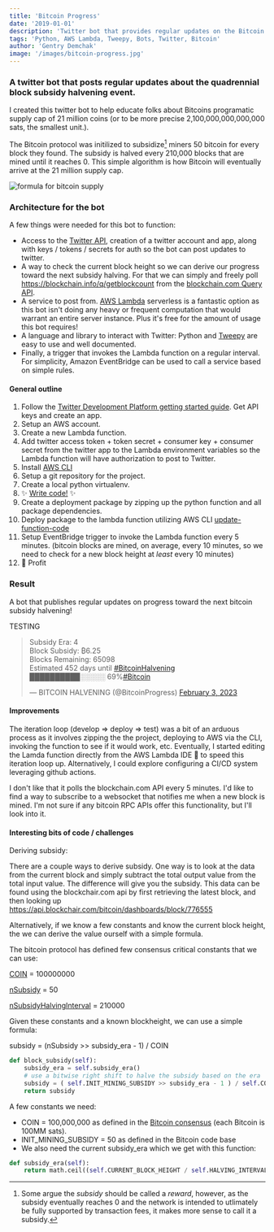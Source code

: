 ```yaml
---
title: 'Bitcoin Progress'
date: '2019-01-01'
description: 'Twitter bot that provides regular updates on the Bitcoin protocol progress toward the next subsidy halving event'
tags: 'Python, AWS Lambda, Tweepy, Bots, Twitter, Bitcoin'
author: 'Gentry Demchak'
image: '/images/bitcoin-progress.jpg'
---
```


### A twitter bot that posts regular updates about the quadrennial block subsidy halvening event.

I created this twitter bot to help educate folks about Bitcoins programatic supply cap of 21 million coins (or to be more precise 2,100,000,000,000,000 sats, the smallest unit.).

The Bitcoin protocol was initilized to subsidize[^1] miners 50 bitcoin for every block they found. The subsidy is halved every 210,000 blocks that are mined until it reaches 0. This simple algorithm is how Bitcoin will eventually arrive at the 21 million supply cap.

![formula for bitcoin supply](/images/bitcoin-supply-formula.webp)

### Architecture for the bot
A few things were needed for this bot to function:
-  Access to the [Twitter API](https://developer.twitter.com/en/docs/twitter-api), creation of a twitter account and app, along with keys / tokens / secrets for auth so the bot can post updates to twitter.
- A way to check the current block height so we can derive our progress toward the next subsidy halving. For that we can simply and freely poll https://blockchain.info/q/getblockcount from the [blockchain.com Query API](https://www.blockchain.com/explorer/api/q).
- A service to post from. [AWS Lambda](https://aws.amazon.com/lambda/) serverless is a fantastic option as this bot isn't doing any heavy or frequent computation that would warrant an entire server instance. Plus it's free for the amount of usage this bot requires! 
- A language and library to interact with Twitter: Python and [Tweepy](https://www.tweepy.org/) are easy to use and well documented.
- Finally, a trigger that invokes the Lambda function on a regular interval. For simplicity, Amazon EventBridge can be used to call a service based on simple rules.


#### General outline

1. Follow the [Twitter Development Platform getting started guide](https://developer.twitter.com/en/docs/twitter-api/getting-started/getting-access-to-the-twitter-api). Get API keys and create an app.
2. Setup an AWS account.
3. Create a new Lambda function.
4. Add twitter access token + token secret + consumer key + consumer secret from the twitter app to the Lambda environment variables so the Lambda function will have authorization to post to Twitter.
5. Install [AWS CLI](https://docs.aws.amazon.com/cli/latest/userguide/getting-started-install.html)
6. Setup a git repository for the project.
7. Create a local python virtualenv.
8. ✨ [Write code!](https://github.com/deevolutionism/bitcoin-halving-progress-bar) ✨ 
9. Create a deployment package by zipping up the python function and all package dependencies.
10. Deploy package to the lambda function utilizing AWS CLI [update-function-code](https://docs.aws.amazon.com/cli/latest/reference/lambda/update-function-code.html) 
11. Setup EventBridge trigger to invoke the Lambda function every 5 minutes. (bitcoin blocks are mined, on average, every 10 minutes, so we need to check for a new block height at *least* every 10 minutes)
12. 🤑 Profit

### Result
A bot that publishes regular updates on progress toward the next bitcoin subsidy halvening!

<p>TESTING</p>

<blockquote class="twitter-tweet"><p lang="en" dir="ltr">Subsidy Era: 4<br>Block Subsidy: ₿6.25<br>Blocks Remaining: 65098<br>Estimated 452 days until <a href="https://twitter.com/hashtag/BitcoinHalvening?src=hash&amp;ref_src=twsrc%5Etfw">#BitcoinHalvening</a><br>██████████░░░░░ 69%<a href="https://twitter.com/hashtag/Bitcoin?src=hash&amp;ref_src=twsrc%5Etfw">#Bitcoin</a></p>&mdash; BITCOIN HALVENING (@BitcoinProgress) <a href="https://twitter.com/BitcoinProgress/status/1621595344835416086?ref_src=twsrc%5Etfw">February 3, 2023</a></blockquote> <script async src="https://platform.twitter.com/widgets.js" charset="utf-8"></script>

#### Improvements

The iteration loop (develop => deploy => test) was a bit of an arduous process as it involves zipping the the project, deploying to AWS via the CLI, invoking the function to see if it would work, etc. Eventually, I started editing the Lamda function directly from the AWS Lambda IDE 🙊 to speed this iteration loop up. Alternatively, I could explore configuring a CI/CD system leveraging github actions.

I don't like that it polls the blockchain.com API every 5 minutes. I'd like to find a way to subscribe to a websocket that notifies me when a new block is mined. I'm not sure if any bitcoin RPC APIs offer this functionality, but I'll look into it.

#### Interesting bits of code / challenges

Deriving subsidy:

There are a couple ways to derive subsidy. One way is to look at the data from the current block and simply subtract the total output value from the total input value. The difference will give you the subsidy. This data can be found using the blockchair.com api by first retrieving the latest block, and then looking up  https://api.blockchair.com/bitcoin/dashboards/block/776555

Alternatively, if we know a few constants and know the current block height, the we can derive the value ourself with a simple formula.

The bitcoin protocol has defined few consensus critical constants that we can use:

[COIN](https://github.com/bitcoin/bitcoin/blob/fb2f0934799a4e84b9d89fd58d594435358b4366/src/consensus/amount.h#L15) = 100000000

[nSubsidy](https://github.com/bitcoin/bitcoin/blob/fb2f0934799a4e84b9d89fd58d594435358b4366/src/validation.cpp#L1508) = 50

[nSubsidyHalvingInterval](https://github.com/bitcoin/bitcoin/blob/fb2f0934799a4e84b9d89fd58d594435358b4366/src/chainparams.cpp#L66) = 210000

Given these constants and a known blockheight, we can use a simple formula:

subsidy = (nSubsidy >> subsidy_era - 1) / COIN 

```python
def block_subsidy(self):
    subsidy_era = self.subsidy_era()
    # use a bitwise right shift to halve the subsidy based on the era
    subsidy = ( self.INIT_MINING_SUBSIDY >> subsidy_era - 1 ) / self.COIN
    return subsidy
```

A few constants we need:

- COIN = 100,000,000 as defined in the [Bitcoin consensus](https://github.com/bitcoin/bitcoin/blob/fb2f0934799a4e84b9d89fd58d594435358b4366/src/consensus/amount.h#L15) (each Bitcoin is 100MM sats).
- INIT_MINING_SUBSIDY = 50 as defined in the Bitcoin code base
- We also need the current subsidy_era which we get with this function:

```python
def subsidy_era(self):
    return math.ceil((self.CURRENT_BLOCK_HEIGHT / self.HALVING_INTERVAL))
```


[^1]: Some argue the *subsidy* should be called a *reward*, however, as the subsidy eventually reaches 0 and the network is intended to utlimately be fully supported by transaction fees, it makes more sense to call it a subsidy.